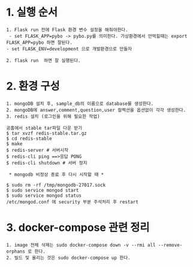 # 1. 실행 순서
 `1. Flask run 전에 Flask 환경 변수 설정을 해줘야한다.`  
 ` - set FLASK_APP=pybo -> pybo.py를 의미한다. 가상환경에서 안먹힐때는 export FLASK_APP=pybo 하면 잘된다.`  
 `- set FLASK_ENV=development 으로 개발환경으로 만들자 `


`2. flask run  하면 잘 실행된다.`

# 2. 환경 구성
`1. mongoDB 설치 후, sample_db의 이름으로 database를 생성한다.`   
`2. mongoDB에 answer,comment,question,user 컬렉션을 옵션없이 각각 생성한다.`  
`3. redis 설치 (로그인을 위해 필요한 작업)`  
```
공홈에서 stable tar파일 다운 받기
$ tar xvzf redis-stable.tar.gz
$ cd redis-stable
$ make
$ redis-server # 서버시작
$ redis-cli ping ==>응답 PONG
$ redis-cli shutdown # 서버 정지
```  
` * mongodb 비정상 종료 후 다시 시작할 때 *`  
```
$ sudo rm -rf /tmp/mongodb-27017.sock
$ sudo service mongod start
$ sudo service mongod status
/etc/mongod.conf 에 security 부분 주석처리 후 restart

```
# 3. docker-compose 관련 정리
`1. image 전체 삭제는 sudo docker-compose down -v --rmi all --remove-orphans 로 한다.`  
`2. 빌드 및 올리는 것은 sudo docker-compose up 한다.`  